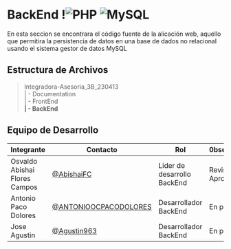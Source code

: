 # BackEnd !![PHP](https://img.shields.io/badge/PHP-777BB4?logo=php&logoColor=white) ![MySQL](https://img.shields.io/badge/MySQL-4479A1?logo=mysql&logoColor=white)

En esta seccion se encontrara el código fuente de la alicación web, aquello que permitira la persistencia de datos en una base de dados no relacional usando el sistema gestor de datos MySQL

## Estructura de Archivos

>Integradora-Asesoria_3B_230413 <br>
>| - Documentation <br>
>| - FrontEnd <br>
>**| - BackEnd** <br>

## Equipo de Desarrollo

|Integrante|Contacto|Rol|0bservaciones|
|----------|--------|---|-------------|
|Osvaldo Abishai Flores Campos|[@AbishaiFC](https://github.com/AbishaiFC)|Lider de desarrollo BackEnd |Revisado y Aprobado|
|Antonio Paco Dolores|[@ANTONIOOCPACODOLORES](https://github.com/ANTONIOOCPACODOLORES)|Desarrollador BackEnd|En proceso|
|Jose Agustin|[@Agustin963](https://github.com/Agustin963S)|Desarrollador BackEnd|En proceso|